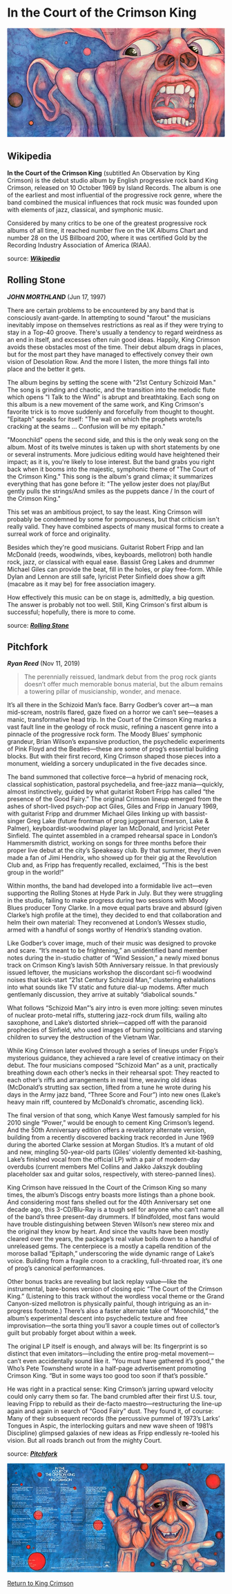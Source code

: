 # In the Court of the Crimson King

![Summary of Introduction of Article 1](../images/king_crim_courtf.jpg)

## Wikipedia

**In the Court of the Crimson King** (subtitled An Observation by King Crimson) is the debut studio album by English progressive rock band King Crimson, released on 10 October 1969 by Island Records. The album is one of the earliest and most influential of the progressive rock genre, where the band combined the musical influences that rock music was founded upon with elements of jazz, classical, and symphonic music.

Considered by many critics to be one of the greatest progressive rock albums of all time, it reached number five on the UK Albums Chart and number 28 on the US Billboard 200, where it was certified Gold by the Recording Industry Association of America (RIAA).


source: ***[Wikipedia](https://www.wikiwand.com/en/In_the_Court_of_the_Crimson_King)***


## Rolling Stone
***JOHN MORTHLAND*** (Jun 17, 1997)

There are certain problems to be encountered by any band that is consciously avant-garde. In attempting to sound "farout" the musicians inevitably impose on themselves restrictions as real as if they were trying to stay in a Top-40 groove. There's usually a tendency to regard weirdness as an end in itself, and excesses often ruin good ideas. Happily, King Crimson avoids these obstacles most of the time. Their debut album drags in places, but for the most part they have managed to effectively convey their own vision of Desolation Row. And the more I listen, the more things fall into place and the better it gets.

The album begins by setting the scene with "21st Century Schizoid Man." The song is grinding and chaotic, and the transition into the melodic flute which opens "I Talk to the Wind" is abrupt and breathtaking. Each song on this album is a new movement of the same work, and King Crimson's favorite trick is to move suddenly and forcefully from thought to thought. "Epitaph" speaks for itself: "The wall on which the prophets wrote/Is cracking at the seams ... Confusion will be my epitaph."

"Moonchild" opens the second side, and this is the only weak song on the album. Most of its twelve minutes is taken up with short statements by one or several instruments. More judicious editing would have heightened their impact; as it is, you're likely to lose interest. But the band grabs you right back when it booms into the majestic, symphonic theme of "The Court of the Crimson King." This song is the album's grand climax; it summarizes everything that has gone before it: "The yellow jester does not play/But gently pulls the strings/And smiles as the puppets dance / In the court of the Crimson King."

This set was an ambitious project, to say the least. King Crimson will probably be condemned by some for pompousness, but that criticism isn't really valid. They have combined aspects of many musical forms to create a surreal work of force and originality.

Besides which they're good musicians. Guitarist Robert Fripp and Ian McDonald (reeds, woodwinds, vibes, keyboards, mellotron) both handle rock, jazz, or classical with equal ease. Bassist Greg Lakes and drummer Michael Giles can provide the beat, fill in the holes, or play free-form. While Dylan and Lennon are still safe, lyricist Peter Sinfield does show a gift (macabre as it may be) for free association imagery.

How effectively this music can be on stage is, admittedly, a big question. The answer is probably not too well. Still, King Crimson's first album is successful; hopefully, there is more to come.


source: ***[Rolling Stone](https://web.archive.org/web/20071022050233/http://www.rollingstone.com/artists/kingcrimson/albums/album/215038/review/6067524/in_the_court_of_the_crimson_king)***


## Pitchfork
***Ryan Reed*** (Nov 11, 2019)

> The perennially reissued, landmark debut from the prog rock giants doesn’t offer much memorable bonus material, but the album remains a towering pillar of musicianship, wonder, and menace. 

It’s all there in the Schizoid Man’s face. Barry Godber’s cover art—a man mid-scream, nostrils flared, gaze fixed on a horror we can’t see—teases a manic, transformative head trip. In the Court of the Crimson King marks a vast fault line in the geology of rock music, refining a nascent genre into a pinnacle of the progressive rock form. The Moody Blues’ symphonic grandeur, Brian Wilson’s expansive production, the psychedelic experiments of Pink Floyd and the Beatles—these are some of prog’s essential building blocks. But with their first record, King Crimson shaped those pieces into a monument, wielding a sorcery unduplicated in the five decades since.

The band summoned that collective force—a hybrid of menacing rock, classical sophistication, pastoral psychedelia, and free-jazz mania—quickly, almost instinctively, guided by what guitarist Robert Fripp has called “the presence of the Good Fairy.” The original Crimson lineup emerged from the ashes of short-lived psych-pop act Giles, Giles and Fripp in January 1969, with guitarist Fripp and drummer Michael Giles linking up with bassist-singer Greg Lake (future frontman of prog juggernaut Emerson, Lake & Palmer), keyboardist-woodwind player Ian McDonald, and lyricist Peter Sinfield. The quintet assembled in a cramped rehearsal space in London’s Hammersmith district, working on songs for three months before their proper live debut at the city’s Speakeasy club. By that summer, they’d even made a fan of Jimi Hendrix, who showed up for their gig at the Revolution Club and, as Fripp has frequently recalled, exclaimed, “This is the best group in the world!”

Within months, the band had developed into a formidable live act—even supporting the Rolling Stones at Hyde Park in July. But they were struggling in the studio, failing to make progress during two sessions with Moody Blues producer Tony Clarke. In a move equal parts brave and absurd (given Clarke’s high profile at the time), they decided to end that collaboration and helm their own material: They reconvened at London’s Wessex studio, armed with a handful of songs worthy of Hendrix’s standing ovation.

Like Godber’s cover image, much of their music was designed to provoke and scare. “It’s meant to be frightening,” an unidentified band member notes during the in-studio chatter of “Wind Session,” a newly mixed bonus track on Crimson King’s lavish 50th Anniversary reissue. In that previously issued leftover, the musicians workshop the discordant sci-fi woodwind noises that kick-start “21st Century Schizoid Man,” clustering exhalations into what sounds like TV static and future dial-up modems. After much gentlemanly discussion, they arrive at suitably “diabolical sounds.”

What follows “Schizoid Man”’s airy intro is even more jolting: seven minutes of nuclear proto-metal riffs, stuttering jazz-rock drum fills, wailing alto saxophone, and Lake’s distorted shriek—capped off with the paranoid prophecies of Sinfield, who used images of burning politicians and starving children to survey the destruction of the Vietnam War.

While King Crimson later evolved through a series of lineups under Fripp’s mysterious guidance, they achieved a rare level of creative intimacy on their debut. The four musicians composed “Schizoid Man” as a unit, practically breathing down each other’s necks in their rehearsal spot: They reacted to each other’s riffs and arrangements in real time, weaving old ideas (McDonald’s strutting sax section, lifted from a tune he wrote during his days in the Army jazz band, “Three Score and Four”) into new ones (Lake’s heavy main riff, countered by McDonald’s chromatic, ascending lick).

The final version of that song, which Kanye West famously sampled for his 2010 single “Power,” would be enough to cement King Crimson’s legend. And the 50th Anniversary edition offers a revelatory alternate version, building from a recently discovered backing track recorded in June 1969 during the aborted Clarke session at Morgan Studios. It’s a mutant of old and new, mingling 50-year-old parts (Giles’ violently demented kit-bashing, Lake’s finished vocal from the official LP) with a pair of modern-day overdubs (current members Mel Collins and Jakko Jakszyk doubling placeholder sax and guitar solos, respectively, with stereo-panned lines).

King Crimson have reissued In the Court of the Crimson King so many times, the album’s Discogs entry boasts more listings than a phone book. And considering most fans shelled out for the 40th Anniversary set one decade ago, this 3-CD/Blu-Ray is a tough sell for anyone who can’t name all of the band’s three present-day drummers. If blindfolded, most fans would have trouble distinguishing between Steven Wilson’s new stereo mix and the original they know by heart. And since the vaults have been mostly cleared over the years, the package’s real value boils down to a handful of unreleased gems. The centerpiece is a mostly a capella rendition of the morose ballad “Epitaph,” underscoring the wide dynamic range of Lake’s voice. Building from a fragile croon to a crackling, full-throated roar, it’s one of prog’s canonical performances.

Other bonus tracks are revealing but lack replay value—like the instrumental, bare-bones version of closing epic “The Court of the Crimson King.” (Listening to this track without the wordless vocal theme or the Grand Canyon-sized mellotron is physically painful, though intriguing as an in-progress footnote.) There’s also a faster alternate take of “Moonchild,” the album’s experimental descent into psychedelic texture and free improvisation—the sorta thing you’ll savor a couple times out of collector’s guilt but probably forget about within a week.

The original LP itself is enough, and always will be: Its fingerprint is so distinct that even imitators—including the entire prog-metal movement—can’t even accidentally sound like it. “You must have gathered it’s good,” the Who’s Pete Townshend wrote in a half-page advertisement promoting Crimson King. “But in some ways too good too soon if that’s possible.”

He was right in a practical sense: King Crimson’s jarring upward velocity could only carry them so far. The band crumbled after their first U.S. tour, leaving Fripp to rebuild as their de-facto maestro—restructuring the line-up again and again in search of “Good Fairy” dust. They found it, of course: Many of their subsequent records (the percussive pummel of 1973’s Larks’ Tongues in Aspic, the interlocking guitars and new wave sheen of 1981’s Discipline) glimpsed galaxies of new ideas as Fripp endlessly re-tooled his vision. But all roads branch out from the mighty Court.

source: ***[Pitchfork](https://pitchfork.com/reviews/albums/king-crimson-in-the-court-of-the-crimson-king-50th-anniversary)***

![Summary of Introduction of Article 1](../images/king_crim_court_in.jpg)

<a href="../README.md#king-crimson">Return to King Crimson</a>



